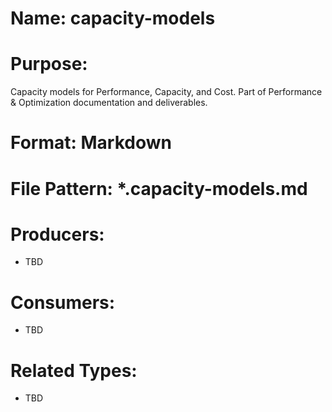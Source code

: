 # Name: capacity-models

# Purpose:
Capacity models for Performance, Capacity, and Cost. Part of Performance & Optimization documentation and deliverables.

# Format: Markdown

# File Pattern: *.capacity-models.md

# Producers:
- TBD

# Consumers:
- TBD

# Related Types:
- TBD
